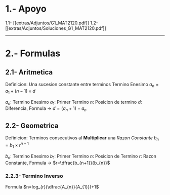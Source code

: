 # 1.- Apoyo
1.1- [[extras/Adjuntos/G1_MAT2120.pdf]]
1.2- [[extras/Adjuntos/Soluciones_G1_MAT2120.pdf]]

---
# 2.- Formulas
## 2.1- Aritmetica
Definicion: Una sucesion constante entre terminos
Termino Enesimo
$a_{n}=a_{1}+(n-1) \times d$

$a_{n}$: Termino Enesimo
$a_{1}$: Primer Termino
$n$: Posicion de termino
$d$: Diferencia, Formula -> $d=(a_{n}+1)-a_{n}$

## 2.2- Geometrica
Definicion: Terminos consecutivos al **Multiplicar** una _Razon Constante_
$b_{n}=b_{1}\times r^{n-1}$

$b_{n}$: Termino Enesimo
$b_{1}$: Primer Termino
$n$: Posicion de Termino
$r$: Razon Constante, Formula -> $r=\dfrac{b_{n+1}}{b_{n}}$
### 2.2.3- Termino Inverso
Formula
$n=log_{r}(\dfrac{A_{n}}{A_{1}})+1$
